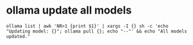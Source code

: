 # ollama update all models
```
ollama list | awk 'NR>1 {print $1}' | xargs -I {} sh -c 'echo "Updating model: {}"; ollama pull {}; echo "--"' && echo "All models updated."
```
